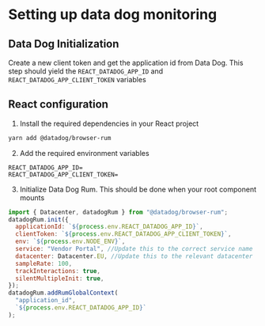 # Setting up data dog monitoring

## Data Dog Initialization
Create a new client token and get the application id from Data Dog. This step should yield the `REACT_DATADOG_APP_ID` and `REACT_DATADOG_APP_CLIENT_TOKEN` variables

## React configuration

1. Install the required dependencies in your React project

```sh
yarn add @datadog/browser-rum
```

2. Add the required environment variables

```
REACT_DATADOG_APP_ID=
REACT_DATADOG_APP_CLIENT_TOKEN=
```

3. Initialize Data Dog Rum. This should be done when your root component mounts

```javascript
import { Datacenter, datadogRum } from "@datadog/browser-rum";
datadogRum.init({
  applicationId: `${process.env.REACT_DATADOG_APP_ID}`,
  clientToken: `${process.env.REACT_DATADOG_APP_CLIENT_TOKEN}`,
  env: `${process.env.NODE_ENV}`,
  service: "Vendor Portal", //Update this to the correct service name
  datacenter: Datacenter.EU, //Update this to the relevant datacenter
  sampleRate: 100,
  trackInteractions: true,
  silentMultipleInit: true,
});
datadogRum.addRumGlobalContext(
  "application_id",
  `${process.env.REACT_DATADOG_APP_ID}`
);
```
